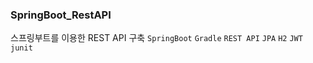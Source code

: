 ### SpringBoot_RestAPI
스프링부트를 이용한 REST API 구축
`SpringBoot`
`Gradle`
`REST API`
`JPA`
`H2`
`JWT`
`junit`
